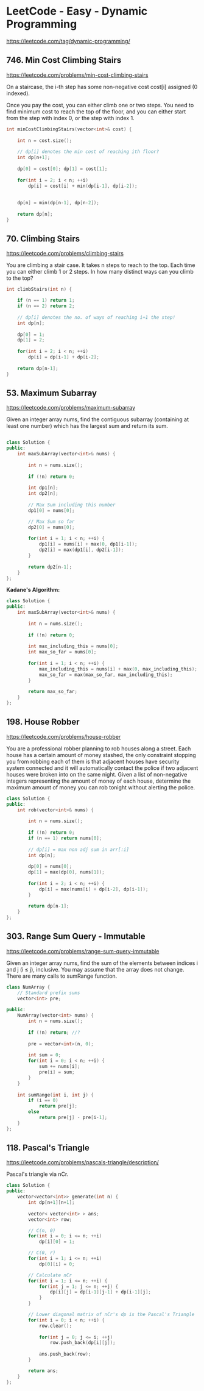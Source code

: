 
# LeetCode - Easy - Dynamic Programming

https://leetcode.com/tag/dynamic-programming/

## 746. Min Cost Climbing Stairs

https://leetcode.com/problems/min-cost-climbing-stairs

On a staircase, the i-th step has some non-negative cost cost[i] assigned (0 indexed).

Once you pay the cost, you can either climb one or two steps. You need to find minimum cost to reach the top of the floor, and you can either start from the step with index 0, or the step with index 1. 

```cpp
int minCostClimbingStairs(vector<int>& cost) {
    
    int n = cost.size();
    
    // dp[i] denotes the min cost of reaching ith floor?
    int dp[n+1];
 
    dp[0] = cost[0]; dp[1] = cost[1];
    
    for(int i = 2; i < n; ++i) 
        dp[i] = cost[i] + min(dp[i-1], dp[i-2]);
    
    
    dp[n] = min(dp[n-1], dp[n-2]);
    
    return dp[n];
}
```

## 70. Climbing Stairs

https://leetcode.com/problems/climbing-stairs

You are climbing a stair case. It takes n steps to reach to the top. Each time you can either climb 1 or 2 steps. In how many distinct ways can you climb to the top?

```cpp
int climbStairs(int n) {

    if (n == 1) return 1;
    if (n == 2) return 2;
    
    // dp[i] denotes the no. of ways of reaching i+1 the step!        
    int dp[n];
    
    dp[0] = 1;
    dp[1] = 2;
    
    for(int i = 2; i < n; ++i) 
        dp[i] = dp[i-1] + dp[i-2];
    
    return dp[n-1];
}
```

## 53. Maximum Subarray

https://leetcode.com/problems/maximum-subarray

Given an integer array nums, find the contiguous subarray (containing at least one number) which has the largest sum and return its sum.

```cpp

class Solution {
public:
    int maxSubArray(vector<int>& nums) {
        
        int n = nums.size();
        
        if (!n) return 0;
        
        int dp1[n];
        int dp2[n];
  
        // Max Sum including this number
        dp1[0] = nums[0];

        // Max Sum so far
        dp2[0] = nums[0];
        
        for(int i = 1; i < n; ++i) {
            dp1[i] = nums[i] + max(0, dp1[i-1]);
            dp2[i] = max(dp1[i], dp2[i-1]);
        }
        
        return dp2[n-1];
    }
};
```

**Kadane's Algorithm:**

```cpp
class Solution {
public:
    int maxSubArray(vector<int>& nums) {
        
        int n = nums.size();
        
        if (!n) return 0;
        
        int max_including_this = nums[0];
        int max_so_far = nums[0];
        
        for(int i = 1; i < n; ++i) {
            max_including_this = nums[i] + max(0, max_including_this);
            max_so_far = max(max_so_far, max_including_this);
        }
        
        return max_so_far;
    }
};
```

## 198. House Robber

https://leetcode.com/problems/house-robber

You are a professional robber planning to rob houses along a street. Each house has a certain amount of money stashed, the only constraint stopping you from robbing each of them is that adjacent houses have security system connected and it will automatically contact the police if two adjacent houses were broken into on the same night. Given a list of non-negative integers representing the amount of money of each house, determine the maximum amount of money you can rob tonight without alerting the police.

```cpp
class Solution {
public:
    int rob(vector<int>& nums) {
        
        int n = nums.size();
        
        if (!n) return 0;
        if (n == 1) return nums[0];
        
        // dp[i] = max non adj sum in arr[:i]
        int dp[n];
        
        dp[0] = nums[0];
        dp[1] = max(dp[0], nums[1]);
        
        for(int i = 2; i < n; ++i) {
            dp[i] = max(nums[i] + dp[i-2], dp[i-1]);
        }
        
        return dp[n-1];
    }
};
```

## 303. Range Sum Query - Immutable

https://leetcode.com/problems/range-sum-query-immutable

Given an integer array nums, find the sum of the elements between indices i and j (i ≤ j), inclusive. You may assume that the array does not change. There are many calls to sumRange function.

```cpp
class NumArray {
    // Standard prefix sums
    vector<int> pre;
    
public:
    NumArray(vector<int> nums) {
        int n = nums.size();
        
        if (!n) return; //?
        
        pre = vector<int>(n, 0);
            
        int sum = 0;
        for(int i = 0; i < n; ++i) {
            sum += nums[i];
            pre[i] = sum;
        }
    }
    
    int sumRange(int i, int j) {
        if (i == 0) 
            return pre[j];
        else
            return pre[j] - pre[i-1]; 
    }
};
```

## 118. Pascal's Triangle

https://leetcode.com/problems/pascals-triangle/description/

Pascal's triangle via nCr.

```cpp
class Solution {
public:
    vector<vector<int>> generate(int n) {
        int dp[n+1][n+1];
        
        vector< vector<int> > ans;
        vector<int> row;

        // C(n, 0)
        for(int i = 0; i <= n; ++i)
            dp[i][0] = 1;

        // C(0, r)
        for(int i = 1; i <= n; ++i)
            dp[0][i] = 0;

        // Calculate nCr
        for(int i = 1; i <= n; ++i) {
            for(int j = 1; j <= n; ++j) {
                dp[i][j] = dp[i-1][j-1] + dp[i-1][j];
            }
        }

        // Lower diagonal matrix of nCr's dp is the Pascal's Triangle
        for(int i = 0; i < n; ++i) {
            row.clear();
            
            for(int j = 0; j <= i; ++j) 
                row.push_back(dp[i][j]);
            
            ans.push_back(row);
        }

        return ans;
    }
};
```

